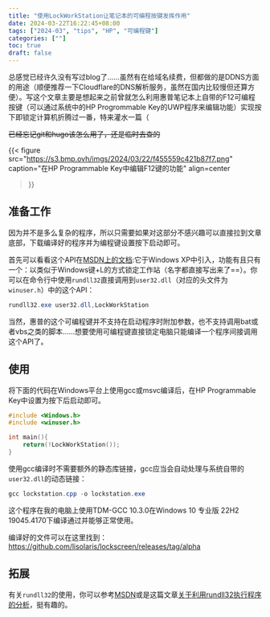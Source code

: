 ```yaml
---
title: "使用LockWorkStation让笔记本的可编程按键发挥作用"
date: 2024-03-22T16:22:45+08:00
tags: ["2024-03", "tips", "HP", "可编程键"]
categories: [""]
toc: true
draft: false
---
```


总感觉已经许久没有写过blog了……虽然有在给域名续费，但都做的是DDNS方面的用途（顺便推荐一下Cloudflare的DNS解析服务，虽然在国内比较慢但还算方便）。写这个文章主要是想起来之前曾就怎么利用惠普笔记本上自带的F12可编程按键（可以通过系统中的HP Progrommable Key的UWP程序来编辑功能）实现按下即锁定计算机折腾过一番，特来灌水一篇（

~~已经忘记git和hugo该怎么用了，还是临时去查的~~

{{< figure
    src="https://s3.bmp.ovh/imgs/2024/03/22/f455559c421b87f7.png"
    caption="在HP Programmable Key中编辑F12键的功能"
    align=center
>}}

## 准备工作

因为并不是多么复杂的程序，所以只需要如果对这部分不感兴趣可以直接拉到文章底部，下载编译好的程序并为编程键设置按下启动即可。

首先可以看看这个API在[MSDN上的文档](https://learn.microsoft.com/en-us/windows/win32/api/winuser/nf-winuser-lockworkstation):它于Windows XP中引入，功能有且只有一个：以类似于Windows键+L的方式锁定工作站（名字都直接写出来了==）。你可以在命令行中使用`rundll32`直接调用到`user32.dll`（对应的头文件为`winuser.h`）中的这个API：

```powershell
rundll32.exe user32.dll,LockWorkStation
```

当然，惠普的这个可编程键并不支持在启动程序时附加参数，也不支持调用bat或者vbs之类的脚本……想要使用可编程键直接锁定电脑只能编译一个程序间接调用这个API了。

## 使用

将下面的代码在Windows平台上使用gcc或msvc编译后，在HP Programmable Key中设置为按下后启动即可。

```C++
#include <Windows.h>
#include <winuser.h>

int main(){
    return(!LockWorkStation());
}
```

使用gcc编译时不需要额外的静态库链接，gcc应当会自动处理与系统自带的`user32.dll`的动态链接：

```powershell
gcc lockstation.cpp -o lockstation.exe
```

这个程序在我的电脑上使用TDM-GCC 10.3.0在Windows 10 专业版 22H2 19045.4170下编译通过并能够正常使用。

编译好的文件可以在这里找到：<https://github.com/lisolaris/lockscreen/releases/tag/alpha>

## 拓展

有关`rundll32`的使用，你可以参考[MSDN](https://learn.microsoft.com/zh-cn/windows-server/administration/windows-commands/rundll32)或是这篇文章[关于利用rundll32执行程序的分析](https://3gstudent.github.io/%E5%85%B3%E4%BA%8E%E5%88%A9%E7%94%A8rundll32%E6%89%A7%E8%A1%8C%E7%A8%8B%E5%BA%8F%E7%9A%84%E5%88%86%E6%9E%90)，挺有趣的。
